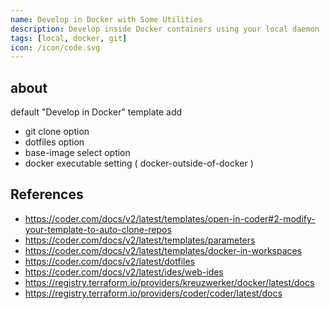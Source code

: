 ```yaml
---
name: Develop in Docker with Some Utilities
description: Develop inside Docker containers using your local daemon
tags: [local, docker, git]
icon: /icon/code.svg
---
```


## about
default "Develop in Docker" template add

* git clone option
* dotfiles option
* base-image select option
* docker executable setting ( docker-outside-of-docker )


## References
* https://coder.com/docs/v2/latest/templates/open-in-coder#2-modify-your-template-to-auto-clone-repos
* https://coder.com/docs/v2/latest/templates/parameters
* https://coder.com/docs/v2/latest/templates/docker-in-workspaces
* https://coder.com/docs/v2/latest/dotfiles
* https://coder.com/docs/v2/latest/ides/web-ides
* https://registry.terraform.io/providers/kreuzwerker/docker/latest/docs
* https://registry.terraform.io/providers/coder/coder/latest/docs


